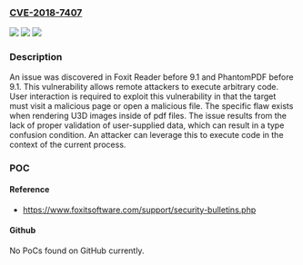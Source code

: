 ### [CVE-2018-7407](https://cve.mitre.org/cgi-bin/cvename.cgi?name=CVE-2018-7407)
![](https://img.shields.io/static/v1?label=Product&message=n%2Fa&color=blue)
![](https://img.shields.io/static/v1?label=Version&message=n%2Fa&color=blue)
![](https://img.shields.io/static/v1?label=Vulnerability&message=n%2Fa&color=brighgreen)

### Description

An issue was discovered in Foxit Reader before 9.1 and PhantomPDF before 9.1. This vulnerability allows remote attackers to execute arbitrary code. User interaction is required to exploit this vulnerability in that the target must visit a malicious page or open a malicious file. The specific flaw exists when rendering U3D images inside of pdf files. The issue results from the lack of proper validation of user-supplied data, which can result in a type confusion condition. An attacker can leverage this to execute code in the context of the current process.

### POC

#### Reference
- https://www.foxitsoftware.com/support/security-bulletins.php

#### Github
No PoCs found on GitHub currently.

